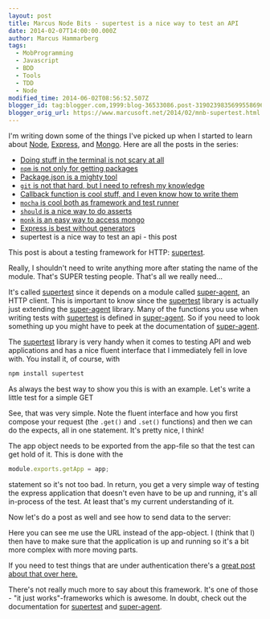 ```yaml
---
layout: post
title: Marcus Node Bits - supertest is a nice way to test an API
date: 2014-02-07T14:00:00.000Z
author: Marcus Hammarberg
tags:
  - MobProgramming
  - Javascript
  - BDD
  - Tools
  - TDD
  - Node
modified_time: 2014-06-02T08:56:52.507Z
blogger_id: tag:blogger.com,1999:blog-36533086.post-3190239835699558696
blogger_orig_url: https://www.marcusoft.net/2014/02/mnb-supertest.html
---
```


I'm writing down some of the things I've picked up when I started to learn about [Node](http://nodejs.org/), [Express](http://expressjs.com/), and [Mongo](http://www.mongodb.org/). Here are all the posts in the series:

- [Doing stuff in the terminal is not scary at all](https://www.marcusoft.net/2014/02/mnb-terminal.html)
- [`npm` is not only for getting packages](https://www.marcusoft.net/2014/02/mnb-npm.html)
- [Package.json is a mighty tool](https://www.marcusoft.net/2014/02/mnb-packagejson.html)
- [`git` is not that hard, but I need to refresh my knowledge](https://www.marcusoft.net/2014/02/mnb-git.html)
- [Callback function is cool stuff, and I even know how to write them](https://www.marcusoft.net/2014/02/mnb-callbacks.html)
- [`mocha` is cool both as framework and test runner](https://www.marcusoft.net/2014/02/mnb-mocha.html)
- [`should` is a nice way to do asserts](https://www.marcusoft.net/2014/02/mnb-should.html)
- [`monk` is an easy way to access mongo](https://www.marcusoft.net/2014/02/mnb-monk.html)
- [Express is best without generators](https://www.marcusoft.net/2014/02/mnb-express.html)
- supertest is a nice way to test an api - this post

This post is about a testing framework for HTTP: [supertest](https://github.com/visionmedia/supertest).

Really, I shouldn't need to write anything more after stating the name of the module. That's SUPER testing people. That's all we really need...

It's called [supertest](https://github.com/visionmedia/supertest) since it depends on a module called [super-agent](https://github.com/visionmedia/superagent), an HTTP client. This is important to know since the [supertest](https://github.com/visionmedia/supertest) library is actually just extending the [super-agent](https://github.com/visionmedia/superagent) library. Many of the functions you use when writing tests with [supertest](https://github.com/visionmedia/supertest) is defined in [super-agent](https://github.com/visionmedia/superagent). So if you need to look something up you might have to peek at the documentation of [super-agent](https://github.com/visionmedia/superagent).

The [supertest](https://github.com/visionmedia/supertest) library is very handy when it comes to testing API and web applications and has a nice fluent interface that I immediately fell in love with. You install it, of course, with

```bash
npm install supertest
```

As always the best way to show you this is with an example. Let's write a little test for a simple GET

See, that was very simple. Note the fluent interface and how you first compose your request (the `.get()` and `.set()` functions) and then we can do the expects, all in one statement. It's pretty nice, I think!

The app object needs to be exported from the app-file so that the test can get hold of it. This is done with the

```javascript
module.exports.getApp = app;
```

statement so it's not too bad. In return, you get a very simple way of testing the express application that doesn't even have to be up and running, it's all in-process of the test. At least that's my current understanding of it.

Now let's do a post as well and see how to send data to the server:

Here you can see me use the URL instead of the app-object. I (think that I) then have to make sure that the application is up and running so it's a bit more complex with more moving parts.

If you need to test things that are under authentication there's a [great post about that over here.](http://jaketrent.com/post/authenticated-supertest-tests/)

There's not really much more to say about this framework. It's one of those - "it just works"-frameworks which is awesome. In doubt, check out the documentation for [supertest](https://github.com/visionmedia/supertest) and [super-agent](https://github.com/visionmedia/superagent).
